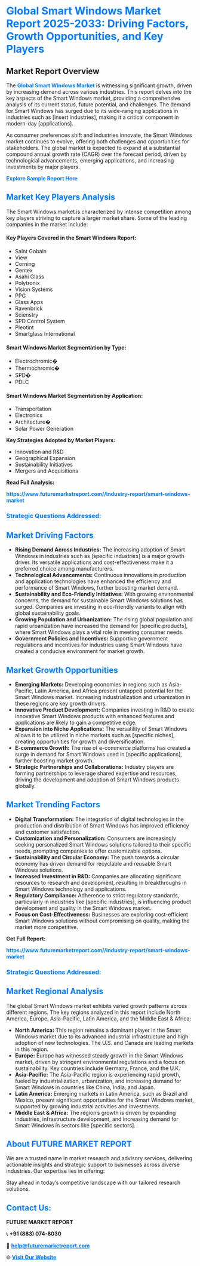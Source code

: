 <h1 style="color: #007BFF;">Global Smart Windows Market Report 2025-2033: Driving Factors, Growth Opportunities, and Key Players</h1>

<section id="overview">
<h2>Market Report Overview</h2>
<p>The <a href="https://www.futuremarketreport.com//industry-report/smart-windows-market" style="color: #007BFF; text-decoration: none;"><strong>Global Smart Windows Market</strong></a> is witnessing significant growth, driven by increasing demand across various industries. This report delves into the key aspects of the Smart Windows market, providing a comprehensive analysis of its current status, future potential, and challenges. The demand for Smart Windows has surged due to its wide-ranging applications in industries such as [insert industries], making it a critical component in modern-day [applications].</p>
<p>As consumer preferences shift and industries innovate, the Smart Windows market continues to evolve, offering both challenges and opportunities for stakeholders. The global market is expected to expand at a substantial compound annual growth rate (CAGR) over the forecast period, driven by technological advancements, emerging applications, and increasing investments by major players.</p>
</section>

<section id="overview">
<p><a href="https://www.futuremarketreport.com//request-sample/reportId=90689" style="color: #007BFF; text-decoration: none;"><strong>Explore Sample Report Here</strong></a></p>
</section>

<section id="key-players">
<h2 style="color: #007BFF;">Market Key Players Analysis</h2>
<p>The Smart Windows market is characterized by intense competition among key players striving to capture a larger market share. Some of the leading companies in the market include:</p>
<h4>Key Players Covered in the Smart Windows Report:</h4>
<ul><li>Saint Gobain</li><li>View</li><li>Corning</li><li>Gentex</li><li>Asahi Glass</li><li>Polytronix</li><li>Vision Systems</li><li>PPG</li><li>Glass Apps</li><li>Ravenbrick</li><li>Scienstry</li><li>SPD Control System</li><li>Pleotint</li><li>Smartglass International</li></ul>
<h4>Smart Windows Market Segmentation by Type:</h4>
<ul><li>Electrochromic�</li><li>Thermochromic�</li><li>SPD�</li><li>PDLC</li></ul>

<h4>Smart Windows Market Segmentation by Application:</h4>
<ul><li>Transportation</li><li>Electronics</li><li>Architecture�</li><li>Solar Power Generation</li></ul>
<p><strong>Key Strategies Adopted by Market Players:</strong></p>
<ul>
<li>Innovation and R&D</li>
<li>Geographical Expansion</li>
<li>Sustainability Initiatives</li>
<li>Mergers and Acquisitions</li>
</ul>
</section>

<section>
<p><strong>Read Full Analysis: </strong></p><a href="https://www.futuremarketreport.com//industry-report/smart-windows-market" style="color: #007BFF; text-decoration: none;"><strong>https://www.futuremarketreport.com//industry-report/smart-windows-market</strong></a>
<h3 style="color: #007BFF;">Strategic Questions Addressed:</h3>
</section>

<section id="driving-factors">
<h2 style="color: #007BFF;">Market Driving Factors</h2>
<ul>
<li><strong>Rising Demand Across Industries:</strong> The increasing adoption of Smart Windows in industries such as [specific industries] is a major growth driver. Its versatile applications and cost-effectiveness make it a preferred choice among manufacturers.</li>
<li><strong>Technological Advancements:</strong> Continuous innovations in production and application technologies have enhanced the efficiency and performance of Smart Windows, further boosting market demand.</li>
<li><strong>Sustainability and Eco-Friendly Initiatives:</strong> With growing environmental concerns, the demand for sustainable Smart Windows solutions has surged. Companies are investing in eco-friendly variants to align with global sustainability goals.</li>
<li><strong>Growing Population and Urbanization:</strong> The rising global population and rapid urbanization have increased the demand for [specific products], where Smart Windows plays a vital role in meeting consumer needs.</li>
<li><strong>Government Policies and Incentives:</strong> Supportive government regulations and incentives for industries using Smart Windows have created a conducive environment for market growth.</li>
</ul>
</section>

<section id="growth-opportunities">
<h2 style="color: #007BFF;">Market Growth Opportunities</h2>
<ul>
<li><strong>Emerging Markets:</strong> Developing economies in regions such as Asia-Pacific, Latin America, and Africa present untapped potential for the Smart Windows market. Increasing industrialization and urbanization in these regions are key growth drivers.</li>
<li><strong>Innovative Product Development:</strong> Companies investing in R&D to create innovative Smart Windows products with enhanced features and applications are likely to gain a competitive edge.</li>
<li><strong>Expansion into Niche Applications:</strong> The versatility of Smart Windows allows it to be utilized in niche markets such as [specific niches], creating opportunities for growth and diversification.</li>
<li><strong>E-commerce Growth:</strong> The rise of e-commerce platforms has created a surge in demand for Smart Windows used in [specific applications], further boosting market growth.</li>
<li><strong>Strategic Partnerships and Collaborations:</strong> Industry players are forming partnerships to leverage shared expertise and resources, driving the development and adoption of Smart Windows products globally.</li>
</ul>
</section>

<section id="trending-factors">
<h2 style="color: #007BFF;">Market Trending Factors</h2>
<ul>
<li><strong>Digital Transformation:</strong> The integration of digital technologies in the production and distribution of Smart Windows has improved efficiency and customer satisfaction.</li>
<li><strong>Customization and Personalization:</strong> Consumers are increasingly seeking personalized Smart Windows solutions tailored to their specific needs, prompting companies to offer customizable options.</li>
<li><strong>Sustainability and Circular Economy:</strong> The push towards a circular economy has driven demand for recyclable and reusable Smart Windows solutions.</li>
<li><strong>Increased Investment in R&D:</strong> Companies are allocating significant resources to research and development, resulting in breakthroughs in Smart Windows technology and applications.</li>
<li><strong>Regulatory Compliance:</strong> Adherence to strict regulatory standards, particularly in industries like [specific industries], is influencing product development and quality in the Smart Windows market.</li>
<li><strong>Focus on Cost-Effectiveness:</strong> Businesses are exploring cost-efficient Smart Windows solutions without compromising on quality, making the market more competitive.</li>
</ul>
</section>

<section>
<p><strong>Get Full Report: </strong></p><a href="https://www.futuremarketreport.com//industry-report/smart-windows-market" style="color: #007BFF; text-decoration: none;"><strong>https://www.futuremarketreport.com//industry-report/smart-windows-market</strong></a>
<h3 style="color: #007BFF;">Strategic Questions Addressed:</h3>
</section>


<section id="regional-analysis">
<h2 style="color: #007BFF;">Market Regional Analysis</h2>
<p>The global Smart Windows market exhibits varied growth patterns across different regions. The key regions analyzed in this report include North America, Europe, Asia-Pacific, Latin America, and the Middle East & Africa:</p>
<ul>
<li><strong>North America:</strong> This region remains a dominant player in the Smart Windows market due to its advanced industrial infrastructure and high adoption of new technologies. The U.S. and Canada are leading markets in this region.</li>
<li><strong>Europe:</strong> Europe has witnessed steady growth in the Smart Windows market, driven by stringent environmental regulations and a focus on sustainability. Key countries include Germany, France, and the U.K.</li>
<li><strong>Asia-Pacific:</strong> The Asia-Pacific region is experiencing rapid growth, fueled by industrialization, urbanization, and increasing demand for Smart Windows in countries like China, India, and Japan.</li>
<li><strong>Latin America:</strong> Emerging markets in Latin America, such as Brazil and Mexico, present significant opportunities for the Smart Windows market, supported by growing industrial activities and investments.</li>
<li><strong>Middle East & Africa:</strong> The region’s growth is driven by expanding industries, infrastructure development, and increasing demand for Smart Windows in sectors like [specific sectors].</li>
</ul>
</section>

<footer>
<h2 style="color: #007BFF;">About FUTURE MARKET REPORT</h2>
<p>We are a trusted name in market research and advisory services, delivering actionable insights and strategic support to businesses across diverse industries. Our expertise lies in offering:</p>

<p>Stay ahead in today’s competitive landscape with our tailored research solutions.</p>

<h2 style="color: #007BFF;">Contact Us:</h2>
<p><strong>FUTURE MARKET REPORT</strong></p>
<p>📞 <strong>+91 (883) 074-8030</strong></p>
<p>📧 <strong><a href="mailto:help@futuremarketreport.com" style="color: #007BFF;">help@futuremarketreport.com</a></strong></p>
<p>🌐 <strong><a href="https://www.futuremarketreport.com/" style="color: #007BFF;">Visit Our Website</a></strong></p>
</footer>